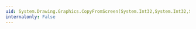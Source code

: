 ```yaml
---
uid: System.Drawing.Graphics.CopyFromScreen(System.Int32,System.Int32,System.Int32,System.Int32,System.Drawing.Size)
internalonly: False
---
```

